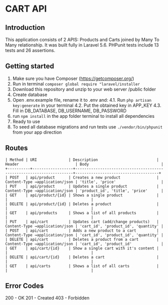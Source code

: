# CART API

## Introduction

This application consists of 2 APIS: Products and Carts joined by Many To Many relationship. It was built fully in Laravel 5.6. PHPunit tests include 13 tests and 26 assertions.


## Getting started
1. Make sure you have Composer (https://getcomposer.org/)
2. Run in terminal ```composer global require "laravel/installer ```
3. Download this repository and unzip to your web server /public folder
4. Create database
4. Open .env.example file, rename it to .env and:
4.1. Run ```php artisan key:generate``` in your terminal
4.2. Put the obtained key in APP_KEY
    4.3. Fill in DB_DATABASE, DB_USERNAME, DB_PASSWORD
5. run ```npm install``` in the app folder terminal to install all dependencies
6. Ready to use
7. To seed all database migrations and run tests use ```./vendor/bin/phpunit``` from your app direction


## Routes

```
| Method | URI              | Description                          | Header                         | Body                                |
+----------+------------------+---------------------------------------------------------------------+-------------------------------------+
| POST   | api/product      | Creates a new product                | Content-Type →application/json | 'title', 'price'                    |
| PUT    | api/product      | Updates a single product             | Content-Type →application/json | 'product_id', 'title', 'price'      |
| GET    | api/product/{id} | Shows a single product               |                                |                                     |
| DELETE | api/product/{id} | Deletes a product                    |                                |                                     |
| GET    | api/products     | Shows a list of all products         |                                |                                     |
| PUT    | api/cart         | Updates cart (add/change products)   | Content-Type →application/json | 'cart_id', 'product_id', 'quantity' |
| POST   | api/cart         | Adds a new product to a cart         | Content-Type →application/json | 'cart_id', 'product_id', 'quantity' |
| DELETE | api/cart         | Deletes a product from a cart        | Content-Type →application/json | 'cart_id', 'product_id'             |
| GET    | api/cart/{id}    | Show a single cart with it's content |                                |                                     |
| DELETE | api/cart/{id}    | Deletes a cart                       |                                |                                     |
| GET    | api/carts        | Shows a list of all carts            |                                |                                     |
```

## Error Codes
200 - OK
201 - Created
403 - Forbidden
